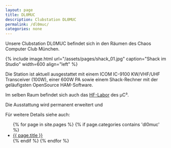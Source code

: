 ```yaml
---
layout: page
title: DL0MUC
description: Clubstation DL0MUC
permalink: /dl0muc/
categories: none
---
```


Unsere Clubstation DL0MUC befindet sich in den Räumen des Chaos Computer Club München. 

{% include image.html url="/assets/pages/shack_01.jpg" caption="Shack im Studio" width=600 align="left" %}
<br style="clear: both;"> 

Die Station ist aktuell ausgestattet mit einem ICOM IC-9100 KW/VHF/UHF Transceiver (100W), einer 600W PA sowie einem Shack-Rechner mit der geläufigsten OpenSource HAM-Software.

Im selben Raum befindet sich auch das [HF-Labor](/hf-labor/) des µC³.

Die Ausstattung wird permanent erweitert und 

Für weitere Details siehe auch: 

<ul class="listing">
{% for page in site.pages %}
  {% if page.categories contains 'dl0muc' %}
  <li class="listing-item">
    <a href="{{ page.url }}" title="{{ page.title }}">{{ page.title }}</a>
  </li>
  {% endif %}
{% endfor %}
</ul>